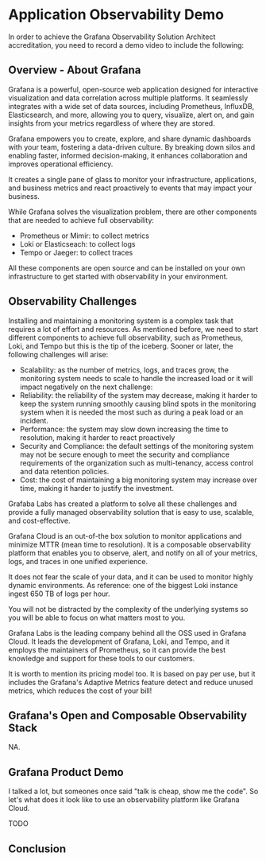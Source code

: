 # Application Observability Demo

In order to achieve the Grafana Observability Solution Architect accreditation, you need to record a demo video to include the following:

## Overview - About Grafana

Grafana is a powerful, open-source web application designed for interactive visualization and data correlation across multiple platforms.
It seamlessly integrates with a wide set of data sources, including Prometheus, InfluxDB, Elasticsearch, and more, allowing you to query, visualize, alert on, and gain insights from your metrics regardless of where they are stored.

Grafana empowers you to create, explore, and share dynamic dashboards with your team, fostering a data-driven culture. By breaking down silos and enabling faster, informed decision-making, it enhances collaboration and improves operational efficiency.

It creates a single pane of glass to monitor your infrastructure, applications, and business metrics and react proactively to events that may impact your business.

While Grafana solves the visualization problem, there are other components that are needed to achieve full observability:

- Prometheus or Mimir: to collect metrics
- Loki or Elasticseach: to collect logs
- Tempo or Jaeger: to collect traces

All these components are open source and can be installed on your own infrastructure to get started with observability in your environment.

## Observability Challenges

Installing and maintaining a monitoring system is a complex task that requires a lot of effort and resources. As mentioned before, we need to start different components to achieve full observability, such as Prometheus, Loki, and Tempo but this is the tip of the iceberg.
Sooner or later, the following challenges will arise:

- Scalability: as the number of metrics, logs, and traces grow, the monitoring system needs to scale to handle the increased load or it will impact negatively on the next challenge:
- Reliability: the reliability of the system may decrease, making it harder to keep the system running smoothly causing blind spots in the monitoring system when it is needed the most such as during a peak load or an incident.
- Performance: the system may slow down increasing the time to resolution, making it harder to react proactively
- Security and Compliance: the default settings of the monitoring system may not be secure enough to meet the security and compliance requirements of the organization such as multi-tenancy, access control and data retention policies.
- Cost: the cost of maintaining a big monitoring system may increase over time, making it harder to justify the investment.

Grafaba Labs has created a platform to solve all these challenges and provide a fully managed observability solution that is easy to use, scalable, and cost-effective.

Grafana Cloud is an out-of-the box solution to monitor applications and minimize MTTR (mean time to resolution). It is a composable observability platform that enables you to observe, alert, and notify on all of your metrics, logs, and traces in one unified experience.

It does not fear the scale of your data, and it can be used to monitor highly dynamic environments. As reference: one of the biggest Loki instance ingest 650 TB of logs per hour.

You will not be distracted by the complexity of the underlying systems so you will be able to focus on what matters most to you.

Grafana Labs is the leading company behind all the OSS used in Grafana Cloud. It leads the development of Grafana, Loki, and Tempo, and it employs the maintainers of Prometheus, so it can provide the best knowledge and support for these tools to our customers.

It is worth to mention its pricing model too. It is based on pay per use, but it includes the Grafana's Adaptive Metrics feature detect and reduce unused metrics, which reduces the cost of your bill!

## Grafana's Open and Composable Observability Stack

NA.

## Grafana Product Demo

I talked a lot, but someones once said "talk is cheap, show me the code".
So let's what does it look like to use an observability platform like Grafana Cloud.

TODO

## Conclusion
